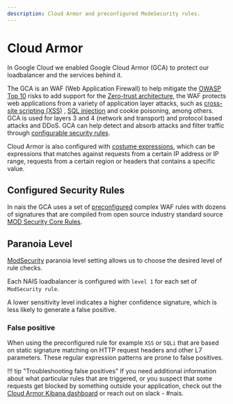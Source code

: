 ```yaml
---
description: Cloud Armor and preconfigured ModeSecurity rules.
---
```


# Cloud Armor

In Google Cloud we enabled Google Cloud Armor (GCA) to protect our loadbalancer and the services behind it.

The GCA is an WAF (Web Application Firewall) to help mitigate the [OWASP Top 10](https://owasp.org/www-project-top-ten/)
risks to add support for
the [Zero-trust architecture](https://csrc.nist.gov/publications/detail/sp/800-207/final), the WAF protects web
applications from a variety of
application layer attacks, such
as [cross-site scripting (XSS)](https://cloud.google.com/armor/docs/rule-tuning#cross-site_scripting_xss)
, [SQL injection](https://cloud.google.com/armor/docs/rule-tuning#sql_injection_sqli) and cookie poisoning, among
others. GCA is
used for layers 3 and 4 (network and transport) and protocol based attacks and DDoS.
GCA can help detect and absorb attacks and filter traffic
through [configurable security rules](#configured-security-rules).

Cloud Armor is also configured
with [costume expressions](https://cloud.google.com/armor/docs/configure-security-policies#sample-expressions), which
can be expressions that matches against requests from a certain IP address or IP range, requests from a certain region
or headers that contains a specific value.

## Configured Security Rules

In nais the GCA uses a set of [preconfigured](https://cloud.google.com/armor/docs/rule-tuning) complex WAF rules with
dozens of signatures that are compiled from open source industry standard
source [MOD Security Core Rules](https://github.com/coreruleset/coreruleset/tree/v3.0/master).

## Paranoia Level

[ModSecurity](https://cloud.google.com/armor/docs/rule-tuning#preconfigured_modsecurity_rules) paranoia level setting
allows us to choose the desired level of rule checks.

Each NAIS loadbalancer is configured with `level 1` for each set of `ModSecurity rule`.

A lower sensitivity level indicates a higher confidence signature, which is less likely to generate a false positive.

### False positive

When using the preconfigured rule for example `XSS` or `SQLi` that are based on static signature matching on HTTP request
headers and other L7 parameters. These regular expression patterns are prone to false positives.

!!! tip "Troubleshooting false positives"
If you need additional information about what particular rules that are triggered, or you suspect that some
requests get blocked by something outside your application, check out the
[Cloud Armor Kibana dashboard](https://logs.adeo.no/goto/e6bb3e20cf35b7c3b224338240739fce) or reach out on slack -
#nais.
